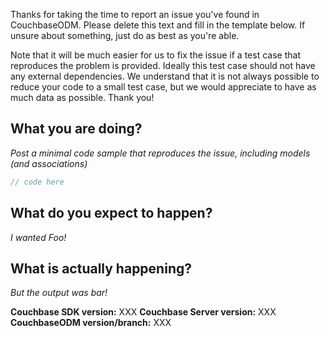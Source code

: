 Thanks for taking the time to report an issue you've found in CouchbaseODM. Please delete this text and fill in the template below. If unsure about something, just do as best as you're able.

Note that it will be much easier for us to fix the issue if a test case that reproduces the problem is provided. Ideally this test case should not have any external dependencies. We understand that it is not always possible to reduce your code to a small test case, but we would appreciate to have as much data as possible. Thank you!

## What you are doing?
_Post a minimal code sample that reproduces the issue, including models (and associations)_

```js
// code here
```

## What do you expect to happen?
_I wanted Foo!_

## What is actually happening?
_But the output was bar!_

__Couchbase SDK version:__ XXX
__Couchbase Server version:__ XXX
__CouchbaseODM version/branch:__ XXX
